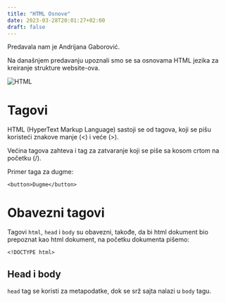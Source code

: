 ```yaml
---
title: "HTML Osnove"
date: 2023-03-28T20:01:27+02:00
draft: false
---
```

Predavala nam je Andrijana Gaborović.

Na današnjem predavanju upoznali smo se sa osnovama HTML jezika za kreiranje strukture website-ova.

![HTML](https://geekofcoding.files.wordpress.com/2020/09/images.png)

# Tagovi

HTML (HyperText Markup Language) sastoji se od tagova, koji se pišu koristeći znakove manje (<) i veće (>).

Većina tagova zahteva i tag za zatvaranje koji se piše sa kosom crtom na početku (/).

Primer taga za dugme:

`<button>Dugme</button>`

# Obavezni tagovi

Tagovi `html`, `head` i `body` su obavezni, takođe, da bi html dokument bio prepoznat kao html dokument, na početku dokumenta pišemo:

`<!DOCTYPE html>`

## Head i body

`head` tag se koristi za metapodatke, dok se srž sajta nalazi u `body` tagu.
